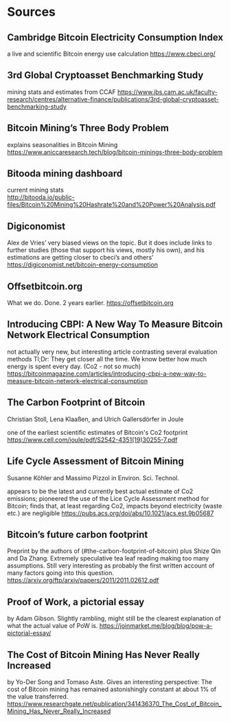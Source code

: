 <a id="org7c3b207"></a>

# Sources


<a id="org2a9265c"></a>

## Cambridge Bitcoin Electricity Consumption Index

a live and scientific Bitcoin energy use calculation
<https://www.cbeci.org/>


<a id="orgec543ee"></a>

## 3rd Global Cryptoasset Benchmarking Study

mining stats and estimates from CCAF
<https://www.jbs.cam.ac.uk/faculty-research/centres/alternative-finance/publications/3rd-global-cryptoasset-benchmarking-study>


<a id="orgfa2185a"></a>

## Bitcoin Mining&rsquo;s Three Body Problem

explains seasonalities in Bitcoin Mining
<https://www.aniccaresearch.tech/blog/bitcoin-minings-three-body-problem>


<a id="orgfeb25da"></a>

## Bitooda mining dashboard

current mining stats  
<http://bitooda.io/public-files/Bitcoin%20Mining%20Hashrate%20and%20Power%20Analysis.pdf>


<a id="orgd609b76"></a>

## Digiconomist

Alex de Vries&rsquo; very biased views on the topic. But it does include links to further studies (those that support his views, mostly his own), and his estimations are getting
closer to cbeci&rsquo;s and others&rsquo;
<https://digiconomist.net/bitcoin-energy-consumption>


<a id="org3633fab"></a>

## Offsetbitcoin.org

What we do. Done. 2 years earlier.
<https://offsetbitcoin.org>


<a id="org2fb7b79"></a>

## Introducing CBPI: A New Way To Measure Bitcoin Network Electrical Consumption

not actually very new, but interesting article contrasting several evaluation
methods Tl;Dr: They get closer all the time. We know better how much energy is
spent every day. (Co2 - not so much)
<https://bitcoinmagazine.com/articles/introducing-cbpi-a-new-way-to-measure-bitcoin-network-electrical-consumption>

<a id="stoll18"></a>
## The Carbon Footprint of Bitcoin
Christian Stoll, Lena Klaaßen, and Ulrich Gallersdörfer 
in Joule

one of the earliest scientific estimates of Bitcoin's Co2 footprint
<https://www.cell.com/joule/pdf/S2542-4351(19)30255-7.pdf>

<a id="koehler19"></a>
## Life Cycle Assessment of Bitcoin Mining
Susanne Köhler and Massimo Pizzol in Environ. Sci. Technol.

appears to be the latest and currently best actual estimate of Co2 emissions;
pioneered the use of the Lice Cycle Assessment method for Bitcoin; finds that,
at least regarding Co2, impacts beyond electricity (waste etc.) are negligible
https://pubs.acs.org/doi/abs/10.1021/acs.est.9b05687

<a id="stoll20"></a>
## Bitcoin’s future carbon footprint

Preprint by the authors of (#the-carbon-footprint-of-bitcoin) plus Shize Qin and
Da Zhang. Extremely speculative tea leaf reading making too many assumptions.
Still very interesting as probably the first written account of many factors
going into this question.
<https://arxiv.org/ftp/arxiv/papers/2011/2011.02612.pdf>

<a id="gibson20"></a>
## Proof of Work, a pictorial essay
by Adam Gibson. Slightly rambling, might still be the clearest explanation of
what the actual value of PoW is.
<https://joinmarket.me/blog/blog/pow-a-pictorial-essay/>

<a id="songaste20"></a>
## The Cost of Bitcoin Mining Has Never Really Increased
by Yo-Der Song and Tomaso Aste. Gives an interesting perspective: The cost of Bitcoin mining has remained astonishingly constant at about 1% of the value transferred.
<https://www.researchgate.net/publication/341436370_The_Cost_of_Bitcoin_Mining_Has_Never_Really_Increased>
